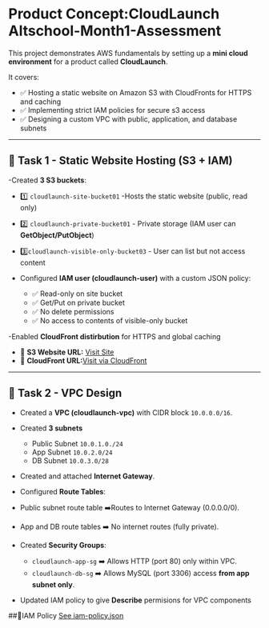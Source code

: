#  Product Concept:CloudLaunch Altschool-Month1-Assessment

This project demonstrates AWS fundamentals by setting up a **mini cloud environment** for a product called **CloudLaunch**.  

It covers:
- ✅ Hosting a static website on Amazon S3 with CloudFronts for HTTPS and   caching
- ✅ Implementing strict IAM policies for secure s3 access
- ✅ Designing a custom VPC with public, application, and database subnets

----
## 📌 Task 1 - Static Website Hosting (S3 + IAM)
-Created **3 S3 buckets**:
- 1️⃣ `cloudlaunch-site-bucket01` -Hosts the static website (public, read only)
- 2️⃣ `cloudlaunch-private-bucket01` - Private storage (IAM user can **GetObject/PutObject**)
- 3️⃣`cloudlaunch-visible-only-bucket03` - User can list but not access content

- Configured **IAM user (cloudlaunch-user)** with a custom JSON policy:
  - ✅ Read-only on site bucket
  - ✅ Get/Put on private bucket
  - ✅ No delete permissions
  - ✅ No access to contents of visible-only bucket

-Enabled **CloudFront distirbution** for HTTPS and global caching  
- 🔗 **S3 Website URL:** [Visit Site](http://cloudlaunch-site-bucket01.s3-website-eu-west-1.amazonaws.com/)  
- 🔗 **CloudFront URL:**[Visit via CloudFront](https://d3tlbzfxua5xg7.cloudfront.net/)

---
## 📌 Task 2 - VPC Design
- Created a **VPC (cloudlaunch-vpc)** with CIDR block `10.0.0.0/16`.
- Created **3 subnets**
   - Public Subnet `10.0.1.0./24`
   - App Subnet `10.0.2.0/24`
   - DB Subnet `10.0.3.0/28`

- Created and attached **Internet Gateway**.
- Configured **Route Tables**:
 -  Public subnet route table ➡️Routes to Internet Gateway (0.0.0.0/0).
 -  App and DB route tables ➡️ No internet routes (fully private).  

- Created  **Security Groups**:
  - `cloudlaunch-app-sg` ➡️ Allows HTTP (port 80) only within VPC.
  - `cloudlaunch-db-sg` ➡️ Allows MySQL (port 3306) access **from app subnet only**.

- Updated IAM policy to give **Describe** permisions for VPC components

##📄IAM Policy
[See iam-policy.json](./iam-policy.json.txt)
